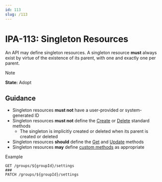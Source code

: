 ```yaml
---
id: 113
slug: /113
---
```


# IPA-113: Singleton Resources

An API may define singleton resources. A singleton resource **must** always
exist by virtue of the existence of its parent, with one and exactly one per
parent.

> [!NOTE]  
> **State:** Adopt

## Guidance

- Singleton resources **must not** have a user-provided or system-generated ID
- Singleton resources **must not** define the [Create](0106.md) or
  [Delete](0108.md) standard methods
  - The singleton is implicitly created or deleted when its parent is created or
    deleted
- Singleton resources **should** define the [Get](0104.md) and [Update](0107.md)
  methods
- Singleton resources **may** define [custom methods](0109.md) as appropriate

Example

```http request
GET /groups/${groupId}/settings
###
PATCH /groups/${groupId}/settings
```
